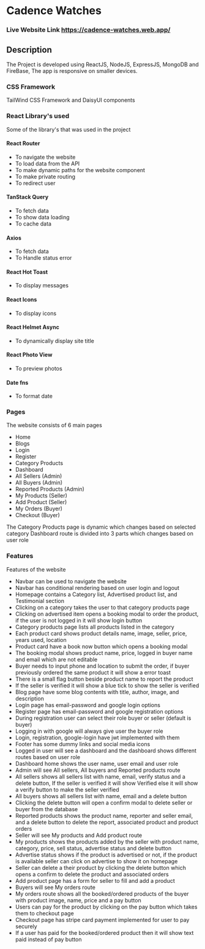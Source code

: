# Cadence Watches

### Live Website Link https://cadence-watches.web.app/

## Description
The Project is developed using ReactJS, NodeJS, ExpressJS, MongoDB and FireBase, The app is responsive on smaller devices.

### CSS Framework
TailWind CSS Framework and DaisyUI components

### React Library's used
Some of the library's that was used in the project

#### React Router
 - To navigate the website
 - To load data from the API
 - To make dynamic paths for the website component
 - To make private routing
 - To redirect user

#### TanStack Query
 - To fetch data
 - To show data loading
 - To cache data

#### Axios
 - To fetch data
 - To Handle status error

#### React Hot Toast
 - To display messages

#### React Icons
 - To display icons

#### React Helmet Async
 - To dynamically display site title

#### React Photo View
 - To preview photos

#### Date fns
 - To format date

### Pages
The website consists of 6 main pages

 - Home
 - Blogs
 - Login
 - Register
 - Category Products
 - Dashboard
 - All Sellers (Admin)
 - All Buyers (Admin)
 - Reported Products (Admin)
 - My Products (Seller)
 - Add Product (Seller)
 - My Orders (Buyer)
 - Checkout (Buyer)

The Category Products page is dynamic which changes based on selected category
Dashboard route is divided into 3 parts which changes based on user role

### Features
Features of the website

 - Navbar can be used to navigate the website
 - Navbar has conditional rendering based on user login and logout
 - Homepage contains a Category list, Advertised product list, and Testimonial section
 - Clicking on a category takes the user to that category products page
 - Clicking on advertised item opens a booking modal to order the product, if the user is not logged in it will show login button
 - Category products page lists all products listed in the category
 - Each product card shows product details name, image, seller, price, years used, location
 - Product card have a book now button which opens a booking modal
 - The booking modal shows product name, price, logged in buyer name and email which are not editable
 - Buyer needs to input phone and location to submit the order, if buyer previously ordered the same product it will show a error toast
 - There is a small flag button beside product name to report the product
 - If the seller is verified it will show a blue tick to show the seller is verified
 - Blog page have some blog contents with title, author, image, and description
 - Login page has email-password and google login options
 - Register page has email-password and google registration options
 - During registration user can select their role buyer or seller (default is buyer)
 - Logging in with google will always give user the buyer role
 - Login, registration, google-login have jwt implemented with them
 - Footer has some dummy links and social media icons
 - Logged in user will see a dashboard and the dashboard shows different routes based on user role
 - Dashboard home shows the user name, user email and user role
 - Admin will see All sellers, All buyers and Reported products route
 - All sellers shows all sellers list with name, email, verify status and a delete button, If the seller is verified it will show Verified else it will show a verify button to make the seller verified
 - All buyers shows all sellers list with name, email and a delete button
 - Clicking the delete button will open a confirm modal to delete seller or buyer from the database
 - Reported products shows the product name, reporter and seller email, and a delete button to delete the report, associated product and product orders
 - Seller will see My products and Add product route
 - My products shows the products added by the seller with product name, category, price, sell status, advertise status and delete button
 - Advertise status shows if the product is advertised or not, if the product is available seller can click on advertise to show it on homepage
 - Seller can delete a their product by clicking the delete button which opens a confirm to delete the product and associated orders
 - Add product page has a form for seller to fill and add a product
 - Buyers will see My orders route
 - My orders route shows all the booked/ordered products of the buyer with product image, name, price and a pay button
 - Users can pay for the product by clicking on the pay button which takes them to checkout page
 - Checkout page has stripe card payment implemented for user to pay securely
 - If a user has paid for the booked/ordered product then it will show text paid instead of pay button
